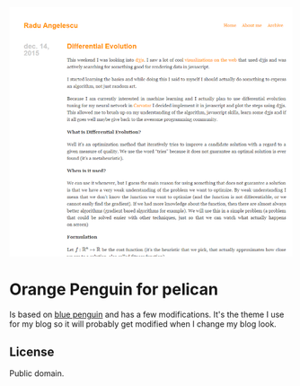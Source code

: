 ![screenshot](screenshot.png)

# Orange Penguin for pelican
Is based on [blue penguin](https://github.com/jody-frankowski/blue-penguin) and has a few modifications.
It's the theme I use for my blog so it will probably get modified when I change my blog look.


## License
Public domain.
